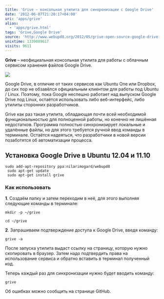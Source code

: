 ```yaml
---
title: 'Grive – консольная утилита для синхронизации с Google Drive'
date: '2012-06-07T21:20:17+04:00'
uri: 'apps/grive'
alias: 
  - 'apps/grive.html'
tags: 'Grive,Google Drive'
source: 'http://www.webupd8.org/2012/05/grive-open-source-google-drive-client.html'
unixtime: 1339089617
visits: 9611
---
```

**Grive** – неофициальная консольная утилита для работы с облачным сервисом хранения файлов Google Drive.

[![](img/2012/06/07/21-00/grive-7348844774-o.jpg)](img/2012/06/07/21-00/grive-7348844774-o.jpg)

Google Drive, в отличие от таких сервисов как Ubuntu One или Dropbox, до сих пор не обзавёлся официальным клиентом для работы под Ubuntu / Linux. Поэтому, пока Google неспешно работает над выпуском Google Drive под Linux, остаётся использовать либо веб-интерфейс, либо утилиты сторонних разработчиков.

Grive как раз такая утилита, обладающая почти всей необходимой функциональностью для полноценной работы, но конечно не лишённая недостатков. Программа полностью синхронизирует локальные и удалённые файлы, но для этого требуется ручной ввод команды в терминале. Остаётся надеяться, что разработчики в новой версии позаботятся об автоматизации процесса.

## Установка Google Drive в Ubuntu 12.04 и 11.10

```
sudo add-apt-repository ppa:nilarimogard/webupd8
 sudo apt-get update
 sudo apt-get install grive
```

### Как использовать

**1**. Создаём папку и затем переходим в неё, для этого выполняя следующие команды в терминале:

```
mkdir -p ~/grive
```

```
cd ~/grive 
```

**2**. Запрашиваем подтверждение доступа к Google Drive, введя команду:

```
grive -a
```

После запуска утилита выдаст ссылку на страницу, которую нужно скопировать в браузер. Затем надо подтвердить права на использование сервиса и обратно вставить в терминал полученный код.

Теперь каждый раз для синхронизации нужно будет вводить команду:

```
grive
```

Об ошибках можно сообщить на странице GitHub.
